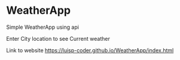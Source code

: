 # WeatherApp
Simple WeatherApp using api


Enter City location to see Current weather

Link to website
https://luisp-coder.github.io/WeatherApp/index.html

